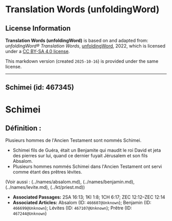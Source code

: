 # Translation Words (unfoldingWord)

## License Information

**Translation Words (unfoldingWord)** is based on and adapted from: _unfoldingWord® Translation Words_, [unfoldingWord](https://unfoldingword.org/utw), 2022, which is licensed under a [CC BY-SA 4.0 license](https://creativecommons.org/licenses/by-sa/4.0/legalcode.en).

This markdown version (created `2025-10-16`) is provided under the same license.



--------------------------------

## Schimei (id: 467345)

Schimei
=======

Définition :
------------

Plusieurs hommes de l'Ancien Testament sont nommés Schimei.

* Schimei fils de Guéra, était un Benjamite qui maudit le roi David et jeta des pierres sur lui, quand ce dernier fuyait Jérusalem et son fils Absalom.
* Plusieurs hommes nommés Schimei dans l'Ancien Testament ont servi comme étant des prêtres lévites.

(Voir aussi : (../names/absalom.md), (../names/benjamin.md), (../names/levite.md), (../kt/priest.md))

* **Associated Passages:** 2SA 16:13; 1KI 1:8; 1CH 6:17; ZEC 12:12–ZEC 12:14
* **Associated Articles:** Absalom (ID: `466607@Unknown`); Benjamin (ID: `466699@Unknown`); Lévites (ID: `467107@Unknown`); Prêtre (ID: `467244@Unknown`)

